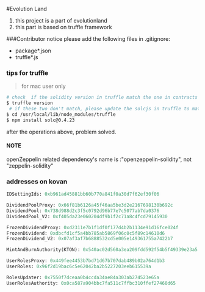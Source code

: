 #Evolution Land

1. this project is a part of evolutionland
2. this part is based on truffle framework


###Contributor notice
please add the following files in .gitignore:
- package*.json
- truffle*.js

### tips for truffle
> for mac user only
```bash
# check  if the solidity version in truffle match the one in contracts
$ truffle version
 # if these two don't match, please update the solcjs in truffle to match them
$ cd /usr/local/lib/node_modules/truffle
$ npm install solc@0.4.23
```

after the operations above, problem solved.

#### NOTE
openZeppelin related dependency's name is :"openzeppelin-solidity", not "zeppelin-solidity"

### addresses on kovan
```python
IDSettingIds: 0xb961ad45881bb60b770a841f0a30d7f62ef30f06

DividendPoolProxy: 0x66f81b6126a45f46aa5be3d2e2167698130b692c
DividendPool: 0x738d988d2c3f5c0792d96b77e7c5077ab7da0376
DividendPool_V2: 0xf405da23e060204df9b1f2c71a8c4fcd79145930

FrozenDividendProxy: 0xd2311e7b1f1df0f177d4b2b1134e91d16fce024f
FrozenDividend: 0xdbcfd1cf5a4bb785ab5869f06c0c5f89c14610d6
FrozenDividend_V2: 0x07af3af7b6888532cd5e005e149361755a7422b7

MintAndBurnAuthority(KTON): 0x540ac02d560a3ea209fdd592f54b5f49339e23a5

UserRolesProxy: 0x449fee4453b7bd71d67b707dab489b02a764d1b3
UserRoles: 0x96f2d19bac6c5e62042ba2b5227203eeb615539a

RolesUpdater: 0x7550f7dceaa0b4ccda34ae84a303ab274523e65a
UserRolesAuthority: 0x0ca587a904bbc7fa511c7ffbc310ffef27460d65
```